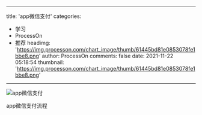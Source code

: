 
---
title: 'app微信支付'
categories: 
 - 学习
 - ProcessOn
 - 推荐
headimg: 'https://img.processon.com/chart_image/thumb/61445bd81e0853078fe1bbe8.png'
author: ProcessOn
comments: false
date: 2021-11-22 05:18:54
thumbnail: 'https://img.processon.com/chart_image/thumb/61445bd81e0853078fe1bbe8.png'
---

<div>   
<img class="thumb" alt="app微信支付" src="https://img.processon.com/chart_image/thumb/61445bd81e0853078fe1bbe8.png" referrerpolicy="no-referrer">
<p>app微信支付流程</p>  
</div>
            